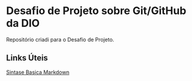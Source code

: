 # Desafio de Projeto sobre Git/GitHub da DIO
Repositório criadi para o Desafio de Projeto.

## Links Úteis
[Sintase Basica Markdown](https://www.markdownguide.org/basic-syntax/)
